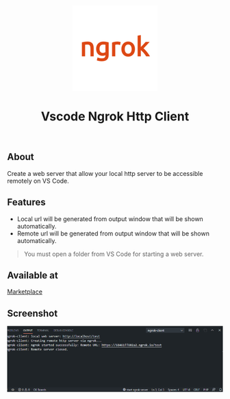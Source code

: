 <div align="center" id="top"> 
  <img src="images/logo.png"  width="200px" alt="Vscode Ngrok Http Client" />
</div>

<h1 align="center">Vscode Ngrok Http Client</h1>
<br />

## About
Create a web server that allow your local http server to be accessible remotely on VS Code.

## Features

* Local url will be generated from output window that will be shown automatically.
* Remote url will be generated from output window that will be shown automatically.
> You must open a folder from VS Code for starting a web server. 


## Available at
[Marketplace](https://marketplace.visualstudio.com/items?itemName=KaramAlhamoud.vscode-ngrok-client-http)


## Screenshot

![Preview](images/demo.png)

